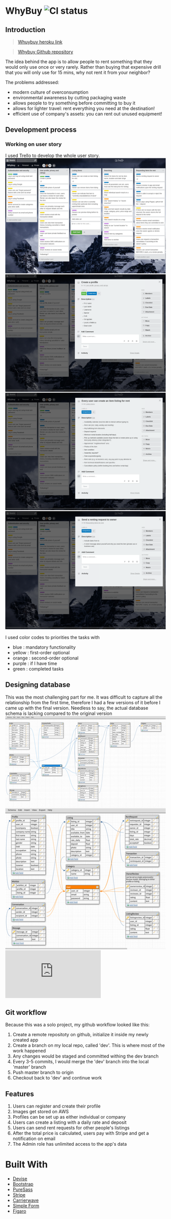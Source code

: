 # WhyBuy ![CI status](https://img.shields.io/badge/build-passing-brightgreen.svg)

## Introduction
>[Whuybuy heroku link](https://whybuy.herokuapp.com/)

>[Whybuy Github repository](https://github.com/LongNguyen206/whybuyApp)

The idea behind the app is to allow people to rent something that they would only use once or very rarely. Rather than buying that expensive drill that you will only use for 15 mins, why not rent it from your neighbor? 

The problems addressed:
- modern culture of overconsumption
- environmental awareness by cutting packaging waste
- allows people to try something before committing to buy it
- allows for lighter travel: rent everything you need at the destination!
- efficient use of company's assets: you can rent out unused equipment!

## Development process

### Working on user story

I used Trello to develop the whole user story.
![alt text](https://github.com/LongNguyen206/whybuyApp/blob/master/app/assets/images/trello1.png)
![alt text](https://github.com/LongNguyen206/whybuyApp/blob/master/app/assets/images/trello2.png)
![alt text](https://github.com/LongNguyen206/whybuyApp/blob/master/app/assets/images/trello3.png)
![alt text](https://github.com/LongNguyen206/whybuyApp/blob/master/app/assets/images/trello4.png)

I used color codes to priorities the tasks with
- blue : mandatory functionality
- yellow : first-order optional
- orange : second-order optional
- purple : if I have time
- green : completed tasks

## Designing database

This was the most challenging part for me. It was difficult to capture all the relationship from the first time, therefore I had a few versions of it before I came up with the final version. Needless to say, the actual database schema is lacking compared to the original version
![alt text](https://github.com/LongNguyen206/whybuyApp/blob/master/app/assets/images/erd1.png)
![alt text](https://github.com/LongNguyen206/whybuyApp/blob/master/app/assets/images/erd2.png)
![alt text](https://github.com/LongNguyen206/whybuyApp/blob/master/app/assets/images/erd_final.pdf)

## Git workflow

Because this was a solo project, my github workflow looked like this:
1. Create a remote repositoty on github, initialize it inside my newly created app
2. Create a branch on my local repo, called 'dev'. This is where most of the work happened
3. Any changes would be staged and committed withing the dev branch
4. Every 3-5 commits, I would merge the 'dev' branch into the local 'master' branch
5. Push master branch to origin
6. Checkout back to 'dev' and continue work

## Features
1. Users can register and create their profile
2. Images get stored on AWS 
3. Profiles can be set up as either individual or company
4. Users can create a listing with a daily rate and deposit
5. Users can send rent requests for other people's listings
6. After the total price is calculated, users pay with Stripe and get a notification on email
7. The Admin role has unlimited access to the app's data

# Built With
- [Devise](https://github.com/plataformatec/devise)  
- [Bootstrap](https://github.com/twbs/bootstrap-rubygem) 
- [PureSass](https://github.com/rubysamurai/purecss-sass)
- [Stripe](https://stripe.com/au)
- [Carrierwave](https://github.com/carrierwaveuploader/carrierwave)
- [Simple Form](https://github.com/plataformatec/simple_form)
- [Figaro](https://github.com/laserlemon/figaro)